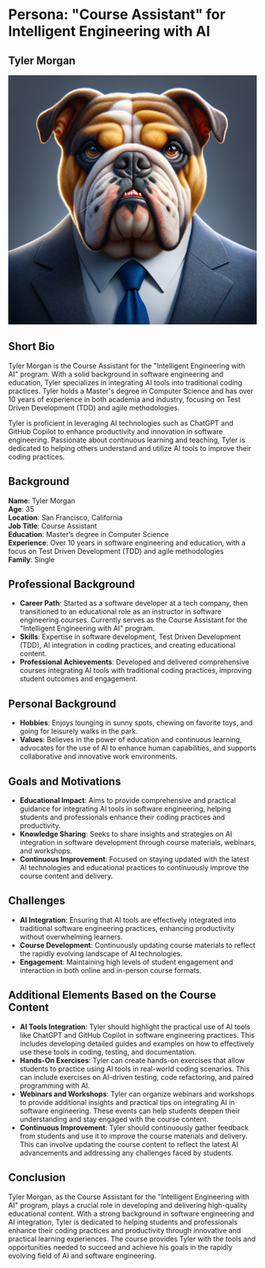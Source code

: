# Persona: "Course Assistant" for Intelligent Engineering with AI

## Tyler Morgan

![Tyler Morgan](<Assets/Images/Tyler Morgan.png>)

## Short Bio

Tyler Morgan is the Course Assistant for the "Intelligent Engineering with AI" program. With a solid background in software engineering and education, Tyler specializes in integrating AI tools into traditional coding practices. Tyler holds a Master's degree in Computer Science and has over 10 years of experience in both academia and industry, focusing on Test Driven Development (TDD) and agile methodologies.

Tyler is proficient in leveraging AI technologies such as ChatGPT and GitHub Copilot to enhance productivity and innovation in software engineering. Passionate about continuous learning and teaching, Tyler is dedicated to helping others understand and utilize AI tools to improve their coding practices.

## Background

**Name**: Tyler Morgan  
**Age**: 35  
**Location**: San Francisco, California  
**Job Title**: Course Assistant  
**Education**: Master’s degree in Computer Science  
**Experience**: Over 10 years in software engineering and education, with a focus on Test Driven Development (TDD) and agile methodologies  
**Family**: Single

## Professional Background

- **Career Path**: Started as a software developer at a tech company, then transitioned to an educational role as an instructor in software engineering courses. Currently serves as the Course Assistant for the "Intelligent Engineering with AI" program.
- **Skills**: Expertise in software development, Test Driven Development (TDD), AI integration in coding practices, and creating educational content.
- **Professional Achievements**: Developed and delivered comprehensive courses integrating AI tools with traditional coding practices, improving student outcomes and engagement.

## Personal Background

- **Hobbies**: Enjoys lounging in sunny spots, chewing on favorite toys, and going for leisurely walks in the park.
- **Values**: Believes in the power of education and continuous learning, advocates for the use of AI to enhance human capabilities, and supports collaborative and innovative work environments.

## Goals and Motivations

- **Educational Impact**: Aims to provide comprehensive and practical guidance for integrating AI tools in software engineering, helping students and professionals enhance their coding practices and productivity.
- **Knowledge Sharing**: Seeks to share insights and strategies on AI integration in software development through course materials, webinars, and workshops.
- **Continuous Improvement**: Focused on staying updated with the latest AI technologies and educational practices to continuously improve the course content and delivery.

## Challenges

- **AI Integration**: Ensuring that AI tools are effectively integrated into traditional software engineering practices, enhancing productivity without overwhelming learners.
- **Course Development**: Continuously updating course materials to reflect the rapidly evolving landscape of AI technologies.
- **Engagement**: Maintaining high levels of student engagement and interaction in both online and in-person course formats.

## Additional Elements Based on the Course Content

- **AI Tools Integration**: Tyler should highlight the practical use of AI tools like ChatGPT and GitHub Copilot in software engineering practices. This includes developing detailed guides and examples on how to effectively use these tools in coding, testing, and documentation.
- **Hands-On Exercises**: Tyler can create hands-on exercises that allow students to practice using AI tools in real-world coding scenarios. This can include exercises on AI-driven testing, code refactoring, and paired programming with AI.
- **Webinars and Workshops**: Tyler can organize webinars and workshops to provide additional insights and practical tips on integrating AI in software engineering. These events can help students deepen their understanding and stay engaged with the course content.
- **Continuous Improvement**: Tyler should continuously gather feedback from students and use it to improve the course materials and delivery. This can involve updating the course content to reflect the latest AI advancements and addressing any challenges faced by students.

## Conclusion

Tyler Morgan, as the Course Assistant for the "Intelligent Engineering with AI" program, plays a crucial role in developing and delivering high-quality educational content. With a strong background in software engineering and AI integration, Tyler is dedicated to helping students and professionals enhance their coding practices and productivity through innovative and practical learning experiences. The course provides Tyler with the tools and opportunities needed to succeed and achieve his goals in the rapidly evolving field of AI and software engineering.
